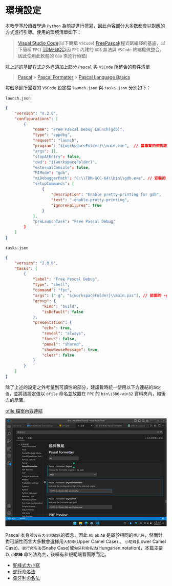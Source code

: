 # 環境設定

本教學基於讀者學過 `Python` 為前提進行撰寫，因此內容部分大多數都會以對應的方式進行引導。使用的環境清單如下：

> [Visual Studio Code](https://code.visualstudio.com/)(以下簡稱 `VSCode`)
> [FreePascal](https://www.freepascal.org/)(程式碼編譯的基底，以下簡稱 `FPC`)
> [TDM-GCC](https://jmeubank.github.io/tdm-gcc/)(因 `FPC` 內建的 `GDB` 無法與 `VSCode` 終端機做整合，因此使用此軟體的 `GDB` 來進行偵錯)

除上述的基礎程式之外尚須加上部分 `Pascal` 與 `VSCode` 所整合的套件清單

> [Pascal](https://marketplace.visualstudio.com/items?itemName=alefragnani.pascal) > [Pascal Formatter](https://marketplace.visualstudio.com/items?itemName=alefragnani.pascal-formatter) > [Pascal Language Basics](https://marketplace.visualstudio.com/items?itemName=AnsonYeung.pascal-language-basics)

每個章節所需要的 `VSCode` 設定檔 `launch.json` 與 `tasks.json` 分別如下：

`launch.json`

```Json
{
    "version": "0.2.0",
    "configurations": [
        {
            "name": "Free Pascal Debug Launch(gdb)",
            "type": "cppdbg",
            "request": "launch",
            "program": "${workspaceFolder}\\main.exe",  // 當專案的相對路徑，程式起始名稱{main}
            "args": [],
            "stopAtEntry": false,
            "cwd": "${workspaceFolder}",
            "externalConsole": false,
            "MIMode": "gdb",
            "miDebuggerPath": "C:\\TDM-GCC-64\\bin\\gdb.exe", // 安裝的 gdb 位置
            "setupCommands": [
                {
                    "description": "Enable pretty-printing for gdb",
                    "text": "-enable-pretty-printing",
                    "ignoreFailures": true
                }
            ],
            "preLaunchTask": "Free Pascal Debug"
        }
    ]
}
```

`tasks.json`

```Json
{
    "version": "2.0.0",
    "tasks": [
        {
            "label": "Free Pascal Debug",
            "type": "shell",
            "command": "fpc",
            "args": ["-g", "${workspaceFolder}\\main.pas"], // 前面的 -g 表示進行偵錯編譯, 後方的路徑為要編譯檔案的相對位置
            "group": {
                "kind": "build",
                "isDefault": false
            },
            "presentation": {
                "echo": true,
                "reveal": "always",
                "focus": false,
                "panel": "shared",
                "showReuseMessage": true,
                "clear": false
            }
        }
    ]
}
```

除了上述的設定之外考量到可讀性的部分，建議暫時統一使用以下方連結的`設定值`，並將該設定值以 `ofile` 命名並放置在 `FPC` 的 `bin\i386-win32` 資料夾內，如後方的示圖。

[ofile 檔案內容連結](./ofile)

![ofileConfigPath](./ofileConfigPath.png)

Pascal 本身並`沒有大小寫敏感`的概念，因此 `Ab` `ab` `AB` 是屬於相同的`標示符`，然而針對可讀性而言大多數會選擇用`大駝峰`(Upper Camel Case) 、 `小駝峰`(Lower Camel Case)、`蛇行命名法`(Snake Case)或`匈牙利命名法`(Hungarian notation)，本篇主要以 **`小駝峰`** 命名法為主，後續有和規範端看團隊而定。

-   [駝峰式大小寫](https://zh.wikipedia.org/zh-tw/%E9%A7%9D%E5%B3%B0%E5%BC%8F%E5%A4%A7%E5%B0%8F%E5%AF%AB)
-   [蛇行命名法](https://zh.wikipedia.org/wiki/%E8%9B%87%E5%BD%A2%E5%91%BD%E5%90%8D%E6%B3%95)
-   [匈牙利命名法](https://zh.wikipedia.org/wiki/%E5%8C%88%E7%89%99%E5%88%A9%E5%91%BD%E5%90%8D%E6%B3%95)
